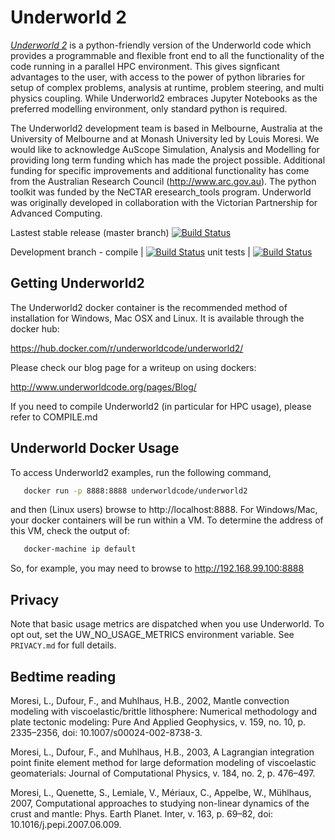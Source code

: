 Underworld 2
============

[_Underworld 2_](http://www.underworldcode.org) is a python-friendly version of the Underworld code which provides a programmable and flexible front end to all the functionality of the code running in a parallel HPC environment. This gives signficant advantages to the user, with access to the power of python libraries for setup of complex problems, analysis at runtime, problem steering, and multi physics coupling. While Underworld2 embraces Jupyter Notebooks as the preferred modelling environment, only standard python is required.

The Underworld2 development team is based in Melbourne, Australia at the University of Melbourne and at Monash University led by Louis Moresi. We would like to acknowledge AuScope Simulation, Analysis and Modelling for providing long term funding which has made the project possible. Additional funding for specific improvements and additional functionality has come from the Australian Research Council (http://www.arc.gov.au). The python toolkit was funded by the NeCTAR eresearch_tools program. Underworld was originally developed in collaboration with the Victorian Partnership for Advanced Computing.

Lastest stable release (master branch) [![Build Status](http://128.250.120.154:32779/buildStatus/icon?job=master)](http://128.250.120.154:32779/buildStatus/icon?job=master)

Development branch - compile | [![Build Status](http://128.250.120.154:32779/buildStatus/icon?job=compile-dev)](http://128.250.120.154:32779/buildStatus/icon?job=compile-dev) unit tests | [![Build Status](http://128.250.120.154:32779/buildStatus/icon?job=test-dev)](http://128.250.120.154:32779/buildStatus/icon?job=test-dev)

Getting Underworld2
-------------------
The Underworld2 docker container is the recommended method of installation for Windows, Mac OSX and Linux. It is available through the docker hub:

https://hub.docker.com/r/underworldcode/underworld2/

Please check our blog page for a writeup on using dockers:

http://www.underworldcode.org/pages/Blog/

If you need to compile Underworld2 (in particular for HPC usage), please refer to COMPILE.md


Underworld Docker Usage
------------
To access Underworld2 examples, run the following command,

```bash
   docker run -p 8888:8888 underworldcode/underworld2
```
and then (Linux users) browse to http://localhost:8888. For Windows/Mac, your docker containers will be run within a VM. To determine the address of this VM, check the output of:
```bash
   docker-machine ip default 
```
So, for example, you may need to browse to http://192.168.99.100:8888

Privacy
-------
Note that basic usage metrics are dispatched when you use Underworld. To opt out, set the UW_NO_USAGE_METRICS environment variable. See `PRIVACY.md` for full details.                                   

Bedtime reading
---------------

Moresi, L., Dufour, F., and Muhlhaus, H.B., 2002, Mantle convection modeling with viscoelastic/brittle lithosphere: Numerical methodology and plate tectonic modeling: Pure And Applied Geophysics, v. 159, no. 10, p. 2335–2356, doi: 10.1007/s00024-002-8738-3.

Moresi, L., Dufour, F., and Muhlhaus, H.B., 2003, A Lagrangian integration point finite element method for large deformation modeling of viscoelastic geomaterials: Journal of Computational Physics, v. 184, no. 2, p. 476–497.

Moresi, L., Quenette, S., Lemiale, V., Mériaux, C., Appelbe, W., Mühlhaus, 2007, Computational approaches to studying non-linear dynamics of the crust and mantle: Phys. Earth Planet. Inter, v. 163, p. 69–82, doi: 10.1016/j.pepi.2007.06.009.
